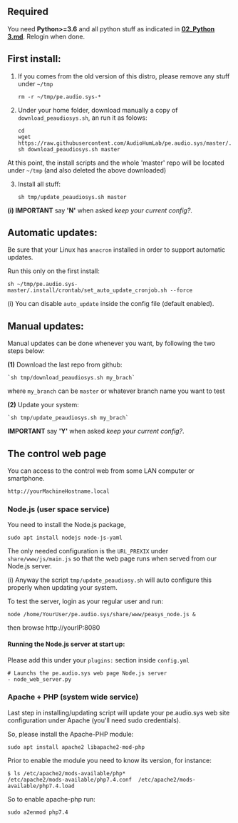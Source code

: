 ## Required

You need **Python>=3.6** and all python stuff as indicated in **[02_Python 3.md](./02_Python%203.md)**. Relogin when done.


## First install:

1) If you comes from the old version of this distro, please remove any stuff under `~/tmp`

    `rm -r ~/tmp/pe.audio.sys-*`

2) Under your home folder, download manually a copy of `download_peaudiosys.sh`, an run it as folows:

    ```
    cd
    wget https://raw.githubusercontent.com/AudioHumLab/pe.audio.sys/master/.install/download_peaudiosys.sh
    sh download_peaudiosys.sh master
    ```
At this point, the install scripts and the whole 'master' repo will be located under `~/tmp` (and also deleted the above downloaded)

3) Install all stuff:

    `sh tmp/update_peaudiosys.sh master`

**(i) IMPORTANT** say **'N'** when asked *keep your current config?*.


## Automatic updates:

Be sure that your Linux has `anacron` installed in order to support automatic updates.

Run this only on the first install:

    sh ~/tmp/pe.audio.sys-master/.install/crontab/set_auto_update_cronjob.sh --force

(i) You can disable `auto_update` inside the config file (default enabled).


## Manual updates:

Manual updates can be done whenever you want, by following the two steps below:

**(1)** Download the last repo from github:

    `sh tmp/download_peaudiosys.sh my_brach`

where `my_branch` can be `master` or whatever branch name you want to test

**(2)** Update your system:

    `sh tmp/update_peaudiosys.sh my_brach`

**IMPORTANT** say **'Y'** when asked *keep your current config?*.



## The control web page

You can access to the control web from some LAN computer or smartphone.

    http://yourMachineHostname.local

### Node.js (user space service)

You need to install the Node.js package,

    sudo apt install nodejs node-js-yaml


The only needed configuration is the `URL_PREXIX` under `share/www/js/main.js` so that the web page runs when served from our Node.js server.

(i) Anyway the script `tmp/update_peaudiosy.sh` will auto configure this properly when updating your system.


To test the server, login as your regular user and run:

    node /home/YourUser/pe.audio.sys/share/www/peasys_node.js &

then browse http://yourIP:8080

#### Running the Node.js server at start up:

Please add this under your `plugins:` section inside `config.yml`

    # Launchs the pe.audio.sys web page Node.js server
    - node_web_server.py


### Apache + PHP (system wide service)

Last step in installing/updating script will update your pe.audio.sys web site configuration under Apache (you'll need sudo credentials).

So, please install the Apache-PHP module:

    sudo apt install apache2 libapache2-mod-php

Prior to enable the module you need to know its version, for instance:

    $ ls /etc/apache2/mods-available/php*
    /etc/apache2/mods-available/php7.4.conf  /etc/apache2/mods-available/php7.4.load


So to enable apache-php run:

    sudo a2enmod php7.4

